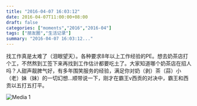 ```yaml
---
title: "2016-04-07 16:03:12"
date: 2016-04-07T11:00:00+08:00
draft: false
categories: ["moments","2016","2016-04"]
tags: ["朋友圈","生活记录"]
summary: "2016-04-07 16:03:12..."
---
```


找工作真是太难了（泪眼望天）。各种要求8年以上工作经验的PE。想去奶茶店打个工，不然熬到工签下来再找到工作估计都要吃土了。大家知道哪个奶茶店在招人吗？人甜声靓脾气好，有多年围笑服务的经验，满足你对奶（剥）茶（蒜）小（老）妹（妹）的一切幻想…顺带说一下，刚才在霸王v西贡的对决中，霸王和西贡以五打五打平。

![Media 1](/Moments/photos/2016-04-07/201604071603120.jpg)

